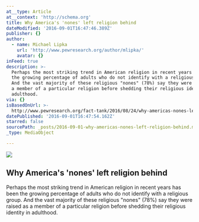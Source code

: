 ```yaml
---
at__type: Article
at__context: 'http://schema.org'
title: Why America's 'nones' left religion behind
dateModified: '2016-09-01T16:47:46.389Z'
publisher: {}
author:
  - name: Michael Lipka
    url: 'http://www.pewresearch.org/author/mlipka/'
    avatar: {}
inFeed: true
description: >-
  Perhaps the most striking trend in American religion in recent years has been
  the growing percentage of adults who do not identify with a religious group.
  And the vast majority of these religious "nones" (78%) say they were raised as
  a member of a particular religion before shedding their religious identity in
  adulthood.
via: {}
isBasedOnUrl: >-
  http://www.pewresearch.org/fact-tank/2016/08/24/why-americas-nones-left-religion-behind/
datePublished: '2016-09-01T16:47:54.162Z'
starred: false
sourcePath: _posts/2016-09-01-why-americas-nones-left-religion-behind.md
_type: MediaObject

---
```

<article style=""><img src="http://www.pewresearch.org/files/2016/08/FT_16.08.23_religNones_examples.png" /><h1>Why America's 'nones' left religion behind</h1><p>Perhaps the most striking trend in American religion in recent years has been the growing percentage of adults who do not identify with a religious group. And the vast majority of these religious "nones" (78%) say they were raised as a member of a particular religion before shedding their religious identity in adulthood.</p></article>